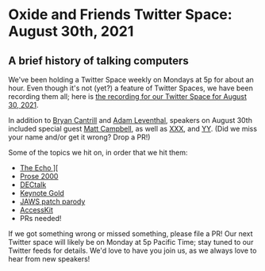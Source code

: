 # Oxide and Friends Twitter Space: August 30th, 2021

## A brief history of talking computers

We've been holding a Twitter Space weekly on Mondays at 5p for about an hour.
Even though it's not (yet?) a feature of Twitter Spaces, we have been
recording them all; here is
[the recording for our Twitter Space for August 30, 2021](https://youtu.be/b9GVJg0LRX4).

In addition to
[Bryan Cantrill](https://twitter.com/bcantrill) and
[Adam Leventhal](https://twitter.com/ahl),
speakers on August 30th included special guest
[Matt Campbell](https://twitter.com/mw_campbell),
as well as
[XXX](),
and [YY]().
(Did we miss your name and/or get it wrong? Drop a PR!)

Some of the topics we hit on, in order that we hit them:

- [The Echo \]\[](https://mwcampbell.us/a11y-history/echo.mp3)
- [Prose 2000](https://mwcampbell.us/a11y-history/prose2000.mp3)
- [DECtalk](https://mwcampbell.us/a11y-history/dectalk.mp3)
- [Keynote Gold](https://mwcampbell.us/a11y-history/keynote-gold.mp3)
- [JAWS patch parody](https://mwcampbell.us/a11y-history/jaws-patch.mp3)
- [AccessKit](https://github.com/AccessKit/accesskit)
- PRs needed!

If we got something wrong or missed something, please file a PR!
Our next Twitter space will likely be on Monday at 5p Pacific Time; stay tuned
to our Twitter feeds for details.  We'd love to have you join us, as we
always love to hear from new speakers!

